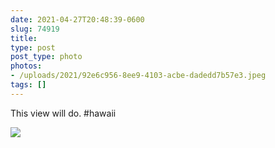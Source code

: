 ```yaml
---
date: 2021-04-27T20:48:39-0600
slug: 74919
title: 
type: post
post_type: photo
photos:
- /uploads/2021/92e6c956-8ee9-4103-acbe-dadedd7b57e3.jpeg
tags: []
---
```

This view will do. #hawaii


![](/uploads/2021/92e6c956-8ee9-4103-acbe-dadedd7b57e3.jpeg)


